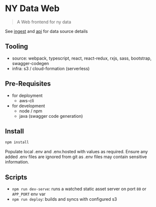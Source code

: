 # NY Data Web

> A Web frontend for ny data

See [ingest](https://github.com/mdm373/ny-data-ingest) and [api](https://github.com/mdm373/ny-data-api) for data source details

## Tooling

- source: webpack, typescript, react, react-redux, rxjs, sass, bootstrap, swagger-codegen
- infra: s3 / cloud-formation (serverless)

## Pre-Requisites

- for deployment
  - aws-cli
- for development
  - node / npm
  - java (swagger code generation)

## Install

```bash
npm install
```

Populate local .env and .env.hosted with values as required. Ensure any added .env files are ignored from git as .env files may contain sensitive information.

## Scripts

- `npm run dev-serve`: runs a watched static asset server on port `80` or `APP_PORT` env var
- `npm run deploy`: builds and syncs with configured s3
